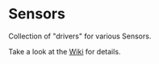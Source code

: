 # Sensors

Collection of "drivers" for various Sensors.

Take a look at the [Wiki](https://github.com/droid41/Sensors/wiki) for details.
